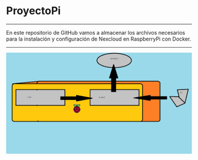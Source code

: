 # ProyectoPi
______
En este repositorio de GitHub vamos a almacenar los archivos necesarios para la instalación y configuración de Nexcloud en RaspberryPi con Docker.
______
![Imagen de la red de RaspberryPi](https://raw.githubusercontent.com/Yradiel/ProyectoPi/master/red%20raspberrypi%20.png?token=AukIvDCdNv0Uv5y0EPpD1og5uTgAUBCGks5cq1MFwA%3D%3D)
